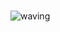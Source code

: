### 

![waving](https://media0.giphy.com/media/v1.Y2lkPTc5MGI3NjExMTR1Mjg2YjZ2emxuZHlhaXhldzFsZzAzMjNrdHc3a3V3ZW1xdGFyMSZlcD12MV9pbnRlcm5hbF9naWZfYnlfaWQmY3Q9Zw/SUbYK8slyVWbmHc5R9/giphy.gif)

<!--
**OBaddeley/OBaddeley** is a ✨ _special_ ✨ repository because its `README.md` (this file) appears on your GitHub profile.

Here are some ideas to get you started:

- 🔭 I’m currently working on ...
- 🌱 I’m currently learning ...
- 👯 I’m looking to collaborate on ...
- 🤔 I’m looking for help with ...
- 💬 Ask me about ...
- 📫 How to reach me: ...
- 😄 Pronouns: ...
- ⚡ Fun fact: ...
-->
